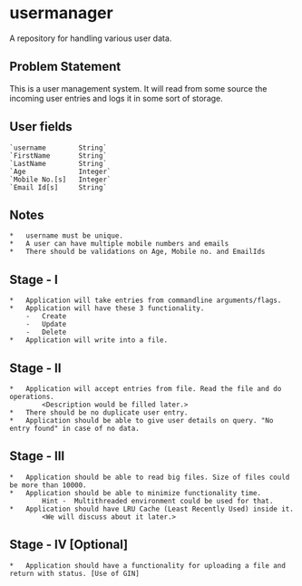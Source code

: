 # usermanager
A repository for handling various user data.


Problem Statement
----------------

This is a user management system. It will read from some source the incoming user entries and logs it in some sort of storage.


User fields
-----------
    `username        String`
    `FirstName       String`
    `LastName        String`
    `Age             Integer`
    `Mobile No.[s]   Integer`
    `Email Id[s]     String`

Notes
-----
    *   username must be unique.
    *   A user can have multiple mobile numbers and emails
    *   There should be validations on Age, Mobile no. and EmailIds

Stage - I
---------
    *   Application will take entries from commandline arguments/flags.
    *   Application will have these 3 functionality.
        -   Create
        -   Update
        -   Delete
    *   Application will write into a file.


Stage - II
----------
    *   Application will accept entries from file. Read the file and do operations.
            <Description would be filled later.>
    *   There should be no duplicate user entry.
    *   Application should be able to give user details on query. "No entry found" in case of no data.


Stage - III
-----------
    *   Application should be able to read big files. Size of files could be more than 10000.
    *   Application should be able to minimize functionality time.
            Hint -  Multithreaded environment could be used for that.
    *   Application should have LRU Cache (Least Recently Used) inside it.
            <We will discuss about it later.>


Stage - IV [Optional]
---------------------
    *   Application should have a functionality for uploading a file and return with status. [Use of GIN]
